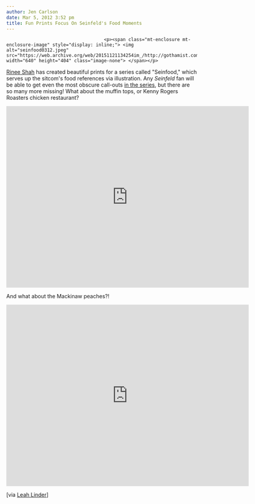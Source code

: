 ```yaml
---
author: Jen Carlson
date: Mar 5, 2012 3:52 pm
title: Fun Prints Focus On Seinfeld's Food Moments
---
```


	
										<p><span class="mt-enclosure mt-enclosure-image" style="display: inline;"> <img alt="seinfood0312.jpeg" src="https://web.archive.org/web/20151121134254im_/http://gothamist.com/attachments/arts_jen/seinfood0312.jpeg" width="640" height="404" class="image-none"> </span></p>

<p><a href="https://web.archive.org/web/20151121134254/http://rineeshah.com/">Rinee Shah</a> has created beautiful prints for a series called &quot;Seinfood,&quot; which serves up the sitcom&apos;s food references via illustration. Any <em>Seinfeld</em> fan will be able to get even the most obscure call-outs <a href="https://web.archive.org/web/20151121134254/http://seinfood.bigcartel.com/">in the series</a>, but there are so many more missing! What about the muffin tops, or Kenny Rogers Roasters chicken restaurant?</p>

<p><iframe width="640" height="480" src="https://web.archive.org/web/20151121134254if_/http://www.youtube.com/embed/aMjgHBnpeV0" frameborder="0" allowfullscreen></iframe></p>

<p>And what about the Mackinaw peaches?!</p>

<p><iframe width="640" height="480" src="https://web.archive.org/web/20151121134254if_/http://www.youtube.com/embed/xrUgKQyL6R4" frameborder="0" allowfullscreen></iframe></p>

<p>[via <a href="https://web.archive.org/web/20151121134254/http://whenislunch.tumblr.com/post/18801548973/foods-seinfood-thesepretzelsaremakingmethirsty">Leah Linder</a>]</p>					
										
									
				